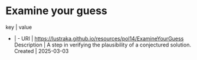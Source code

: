 # Examine your guess

key | value
- | -
URI | https://lustraka.github.io/resources/pol14/ExamineYourGuess
Description | A step in verifying the plausibility of a conjectured solution.
Created | 2025-03-03

